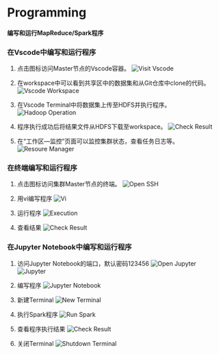 # Programming

#### 编写和运行MapReduce/Spark程序

### 在Vscode中编写和运行程序

1. 点击图标访问Master节点的Vscode容器。
![Visit Vscode](../images/open-vscode.png "打开Vscode")

2. 在workspace中可以看到共享区中的数据集和从Git仓库中clone的代码。
![Vscode Workspace](../images/vscode-ws.png "Vscode Workspace")

3. 在Vscode Terminal中将数据集上传至HDFS并执行程序。
![Hadoop Operation](../images/vscode-terminal.png "Hadoop操作")

4. 程序执行成功后将结果文件从HDFS下载至workspace。
![Check Result](../images/vscode-result.png "查看执行结果")

5. 在“工作区—监控”页面可以监控集群状态，查看任务日志等。
![Resoure Manager](../images/yarn-rm.png "查看任务执行情况")


### 在终端编写和运行程序

1. 点击图标访问集群Master节点的终端。
![Open SSH](../images/open-ssh.png "打开SSH终端")

2. 用vi编写程序
![Vi](../images/ssh-vi.png "vi编辑代码")

3. 运行程序
![Execution](../images/ssh-execution.png "终端执行程序")

4. 查看结果
![Check Result](../images/ssh-cat.png "查看运行结果")


### 在Jupyter Notebook中编写和运行程序

1. 访问Jupyter Notebook的端口，默认密码123456
![Open Jupyter](../images/open-jupyter.png "打开Jupyter Notebook")
![Jupyter](../images/jupyter1.png "Jupyter Notebook首页")

2. 编写程序
![Jupyter Notebook](../images/jupyter2.png "在Jupyter Notebook中编写Spark程序")

3. 新建Terminal
![New Terminal](../images/jupyter3.png "新建终端")

4. 执行Spark程序
![Run Spark](../images/jupyter5.png "执行Spark程序")

5. 查看程序执行结果
![Check Result](../images/jupyter6.png "Spark程序执行结束")

6. 关闭Terminal
![Shutdown Terminal](../images/jupyter4.png "关闭终端")
